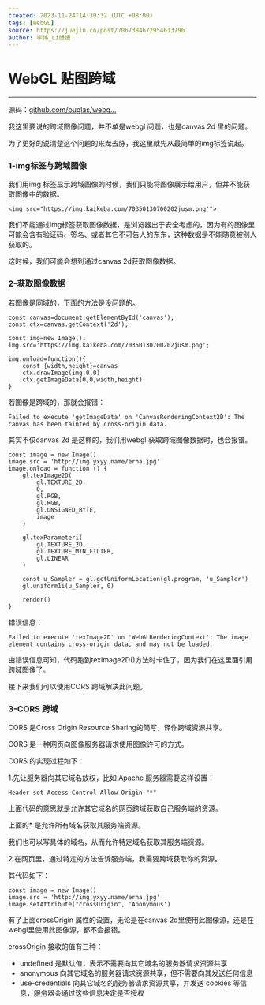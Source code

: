 ```yaml
---
created: 2023-11-24T14:39:32 (UTC +08:00)
tags: [WebGL]
source: https://juejin.cn/post/7067384672954613796
author: 李伟_Li慢慢
---
```


# WebGL 贴图跨域

---
源码：[github.com/buglas/webg…](https://link.juejin.cn/?target=https%3A%2F%2Fgithub.com%2Fbuglas%2Fwebgl-lesson "https://github.com/buglas/webgl-lesson")

我这里要说的跨域图像问题，并不单是webgl 问题，也是canvas 2d 里的问题。

为了更好的说清楚这个问题的来龙去脉，我这里就先从最简单的img标签说起。

### 1-img标签与跨域图像

我们用img 标签显示跨域图像的时候，我们只能将图像展示给用户，但并不能获取图像中的数据。

```
<img src="https://img.kaikeba.com/70350130700202jusm.png'"> 
```

我们不能通过img标签获取图像数据，是浏览器出于安全考虑的，因为有的图像里可能会含有验证码、签名、或者其它不可告人的东东，这种数据是不能随意被别人获取的。

这时候，我们可能会想到通过canvas 2d获取图像数据。

### 2-获取图像数据

若图像是同域的，下面的方法是没问题的。

```
const canvas=document.getElementById('canvas');
const ctx=canvas.getContext('2d');

const img=new Image();
img.src='https://img.kaikeba.com/70350130700202jusm.png';

img.onload=function(){
    const {width,height}=canvas
    ctx.drawImage(img,0,0)
    ctx.getImageData(0,0,width,height)
}
```

若图像是跨域的，那就会报错：

```
Failed to execute 'getImageData' on 'CanvasRenderingContext2D': The canvas has been tainted by cross-origin data.
```

其实不仅canvas 2d 是这样的，我们用webgl 获取跨域图像数据时，也会报错。

```
const image = new Image()
image.src = 'http://img.yxyy.name/erha.jpg'
image.onload = function () {
    gl.texImage2D(
        gl.TEXTURE_2D,
        0,
        gl.RGB,
        gl.RGB,
        gl.UNSIGNED_BYTE,
        image
    )

    gl.texParameteri(
        gl.TEXTURE_2D,
        gl.TEXTURE_MIN_FILTER,
        gl.LINEAR
    )

    const u_Sampler = gl.getUniformLocation(gl.program, 'u_Sampler')
    gl.uniform1i(u_Sampler, 0)

    render()
}
```

错误信息：

```
Failed to execute 'texImage2D' on 'WebGLRenderingContext': The image element contains cross-origin data, and may not be loaded.
```

由错误信息可知，代码跑到texImage2D()方法时卡住了，因为我们在这里面引用跨域图像了。

接下来我们可以使用CORS 跨域解决此问题。

### 3-CORS 跨域

CORS 是Cross Origin Resource Sharing的简写，译作跨域资源共享。

CORS 是一种网页向图像服务器请求使用图像许可的方式。

CORS 的实现过程如下：

1.先让服务器向其它域名放权，比如 Apache 服务器需要这样设置：

```
Header set Access-Control-Allow-Origin "*"
```

上面代码的意思就是允许其它域名的网页跨域获取自己服务端的资源。

上面的\* 是允许所有域名获取其服务端资源。

我们也可以写具体的域名，从而允许特定域名获取其服务端资源。

2.在网页里，通过特定的方法告诉服务端，我需要跨域获取你的资源。

其代码如下：

```
const image = new Image()
image.src = 'http://img.yxyy.name/erha.jpg'
image.setAttribute("crossOrigin", 'Anonymous')
```

有了上面crossOrigin 属性的设置，无论是在canvas 2d里使用此图像源，还是在webgl里使用此图像源，都不会报错。

crossOrigin 接收的值有三种：

-   undefined 是默认值，表示不需要向其它域名的服务器请求资源共享
-   anonymous 向其它域名的服务器请求资源共享，但不需要向其发送任何信息
-   use-credentials 向其它域名的服务器请求资源共享，并发送 cookies 等信息，服务器会通过这些信息决定是否授权
